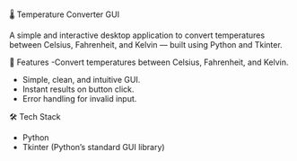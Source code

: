  🌡 Temperature Converter GUI

A simple and interactive desktop application to convert temperatures between Celsius, Fahrenheit, and Kelvin — built using Python and Tkinter.
 
 🚀 Features
-Convert temperatures between Celsius, Fahrenheit, and Kelvin.
- Simple, clean, and intuitive GUI.
- Instant results on button click.
- Error handling for invalid input.

 🛠 Tech Stack
- Python
- Tkinter (Python’s standard GUI library)

